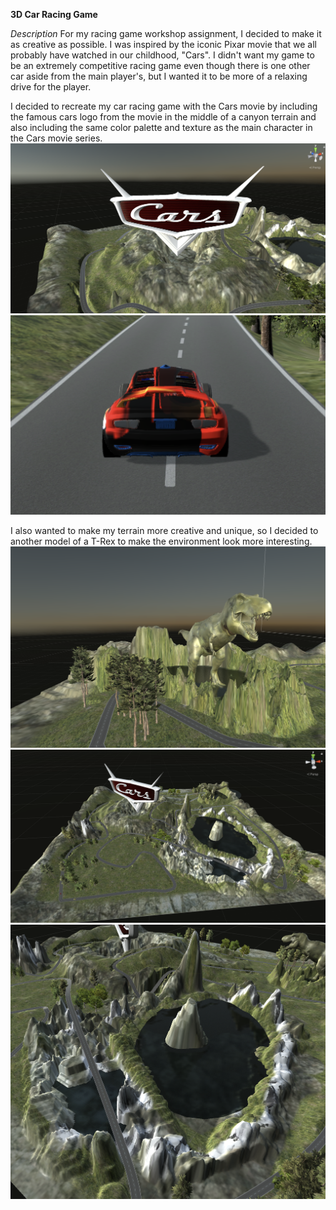 **3D Car Racing Game** 

*Description*
For my racing game workshop assignment, I decided to make it as creative as possible. I was inspired by the iconic Pixar movie that we all probably have watched in our childhood, "Cars". 
I didn't want my game to be an extremely competitive racing game even though there is one other car aside from the main player's, but I wanted it to be more of a relaxing drive for the player. 

I decided to recreate my car racing game with the Cars movie by including the famous cars logo from the movie in the middle of a canyon terrain and also including the same color palette and texture as the main character in the Cars movie series. 
![](logo.png)
![](car.png) 

I also wanted to make my terrain more creative and unique, so I decided to another model of a T-Rex to make the environment look more interesting. 
![](trex.png)
![](map.png) 
![](lake.png)
